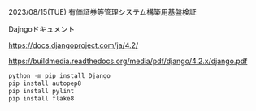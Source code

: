2023/08/15(TUE)
有価証券等管理システム構築用基盤検証

Dajngoドキュメント

https://docs.djangoproject.com/ja/4.2/

https://buildmedia.readthedocs.org/media/pdf/django/4.2.x/django.pdf


``` python
python -m pip install Django
pip install autopep8
pip install pylint
pip install flake8
```
